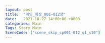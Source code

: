 ```yaml
---
layout: post
title:  "메인_회상_001~012장"
date:   2021-10-27 14:00:00 +0000
categories: Main
Tags: Story Main
SceneCode: ["scene_skip_cp001-012_q1_s10"]
---
```


